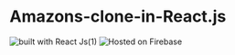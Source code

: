 # Amazons-clone-in-React.js
![built with React Js(1)](https://user-images.githubusercontent.com/63045639/96403948-3e9cf480-11f7-11eb-9ea3-df2b802530ab.png) ![Hosted on Firebase](https://user-images.githubusercontent.com/63045639/96404058-89b70780-11f7-11eb-8203-98210c320599.png)


